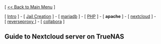 [ [<< Back to Main Menu](https://github.com/seth586/guides/blob/master/README.md) ]

[ [Intro](README.md) ] - [ [Jail Creation](1_jail.md) ] - [ [mariadb](2_mariadb.md) ] - [ [PHP](3_php.md) ] - [ **apache** ] - [ [nextcloud](5_nextcloud.md) ] - [ [reverseproxy ](6_reverseproxy.md)] - [ [collabora](7_collabora.md) ]

## Guide to Nextcloud server on TrueNAS

